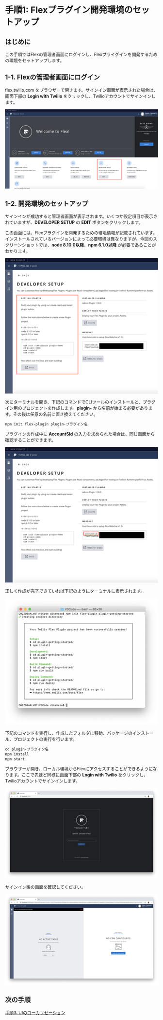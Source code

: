 #  手順1: Flexプラグイン開発環境のセットアップ
## はじめに
この手順ではFlexの管理者画面にログインし、Flexプライグインを開発するための環境をセットアップします。

## 1-1. Flexの管理者画面にログイン
flex.twilio.com をブラウザーで開きます。サインイン画面が表示された場合は、画面下部の __Login with Twilio__ をクリックし、Twilioアカウントでサインインします。

![Flexトップ画面](../assets/02-Flex-Admin.png "Flexトップ画面")

## 1-2. 開発環境のセットアップ
サインインが成功すると管理者画面が表示されます。いくつか設定項目が表示されていますが、__DEVELOPER SETUP__ の __EDIT__ ボタンをクリックします。

この画面には、Flexプラグインを開発するための環境情報が記載されています。インストールされているバージョンによって必要環境は異なりますが、今回のスクリーンショットでは、__node 8.10.0以降__、__npm 6.1.0以降__ が必要であることがわかります。

![Flex開発環境画面](../assets/02-Developer-Setup.png "Flex開発環境画面")

次にターミナルを開き、下記のコマンドでCLIツールのインストールと、プラグイン用のプロジェクトを作成します。__plugin-__ から名前が始まる必要があります。その後は任意の名前に置き換えてください。
```
npm init flex-plugin plugin-プラグイン名
```

プラグインの作成中に __AccountSid__ の入力を求められた場合は、同じ画面から確認することができます。

![Flex開発環境画面 - AccountSid](../assets/02-Developer-Setup-AccountSid.png "Flex開発環境画面 - AccountSid")

正しく作成が完了できていれば下記のようにターミナルに表示されます。

![Flex Plugin - 作成完了](../assets/02-Flex-Plugin-CLI.png "Flex Plugin - 作成完了")


下記のコマンドを実行し、作成したフォルダに移動、パッケージのインストール、プロジェクトの実行を行います。

```
cd plugin-プラグイン名
npm install
npm start
```

ブラウザーが開き、ローカル環境からFlexにアクセスすることができるようになります。ここで先ほど同様に画面下部の __Login with Twilio__ をクリックし、Twilioアカウントでサインインします。

![ローカル環境からFlexにアクセス](../assets/02-Flex-Local-Dev.png "ローカル環境からFlexにアクセス")

サインイン後の画面を確認してください。

![Flexプラグインが適用された例](../assets/02-Flex-Agent-Desktop.png "Flexプラグインが適用された例")

## 次の手順
[手順3: UIのローカリゼーション](./02-02-Localization.md)
